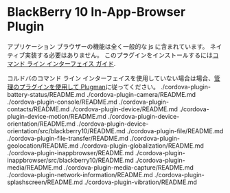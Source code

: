 <!---
 license: Licensed to the Apache Software Foundation (ASF) under one
         or more contributor license agreements.  See the NOTICE file
         distributed with this work for additional information
         regarding copyright ownership.  The ASF licenses this file
         to you under the Apache License, Version 2.0 (the
         "License"); you may not use this file except in compliance
         with the License.  You may obtain a copy of the License at

           http://www.apache.org/licenses/LICENSE-2.0

         Unless required by applicable law or agreed to in writing,
         software distributed under the License is distributed on an
         "AS IS" BASIS, WITHOUT WARRANTIES OR CONDITIONS OF ANY
         KIND, either express or implied.  See the License for the
         specific language governing permissions and limitations
         under the License.
-->

# BlackBerry 10 In-App-Browser Plugin

アプリケーション ブラウザーの機能は全く一般的な js に含まれています。 ネイティブ実装する必要はありません。 このプラグインをインストールするには[コマンド ライン インターフェイス ガイド](http://cordova.apache.org/docs/en/edge/guide_cli_index.md.html#The%20Command-line%20Interface).

コルドバのコマンド ライン インターフェイスを使用していない場合は場合、[管理のプラグインを使用して Plugman](http://cordova.apache.org/docs/en/edge/guide_plugin_ref_plugman.md.html)に従ってください。 ./cordova-plugin-battery-status/README.md ./cordova-plugin-camera/README.md ./cordova-plugin-console/README.md ./cordova-plugin-contacts/README.md ./cordova-plugin-device/README.md ./cordova-plugin-device-motion/README.md ./cordova-plugin-device-orientation/README.md ./cordova-plugin-device-orientation/src/blackberry10/README.md ./cordova-plugin-file/README.md ./cordova-plugin-file-transfer/README.md ./cordova-plugin-geolocation/README.md ./cordova-plugin-globalization/README.md ./cordova-plugin-inappbrowser/README.md ./cordova-plugin-inappbrowser/src/blackberry10/README.md ./cordova-plugin-media/README.md ./cordova-plugin-media-capture/README.md ./cordova-plugin-network-information/README.md ./cordova-plugin-splashscreen/README.md ./cordova-plugin-vibration/README.md